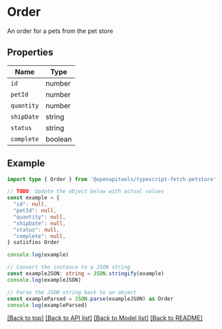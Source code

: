 
# Order

An order for a pets from the pet store

## Properties

Name | Type
------------ | -------------
`id` | number
`petId` | number
`quantity` | number
`shipDate` | string
`status` | string
`complete` | boolean

## Example

```typescript
import type { Order } from '@openapitools/typescript-fetch-petstore'

// TODO: Update the object below with actual values
const example = {
  "id": null,
  "petId": null,
  "quantity": null,
  "shipDate": null,
  "status": null,
  "complete": null,
} satisfies Order

console.log(example)

// Convert the instance to a JSON string
const exampleJSON: string = JSON.stringify(example)
console.log(exampleJSON)

// Parse the JSON string back to an object
const exampleParsed = JSON.parse(exampleJSON) as Order
console.log(exampleParsed)
```

[[Back to top]](#) [[Back to API list]](../README.md#api-endpoints) [[Back to Model list]](../README.md#models) [[Back to README]](../README.md)


